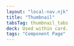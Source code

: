 ```yaml
---
layout: "local-nav.njk"
title: "Thumbnail"
tabsTag: thumbnail_tabs
deck: Used within card.
tags: "Component Page"
---
```

